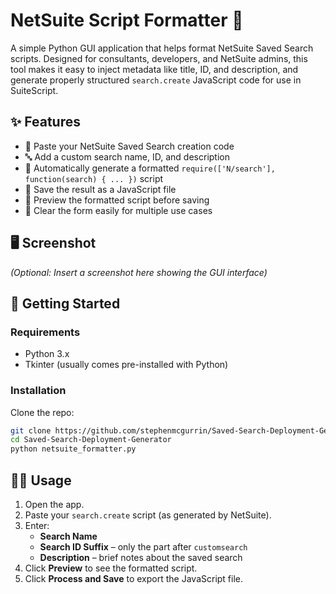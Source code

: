 # NetSuite Script Formatter 🧾

A simple Python GUI application that helps format NetSuite Saved Search scripts. Designed for consultants, developers, and NetSuite admins, this tool makes it easy to inject metadata like title, ID, and description, and generate properly structured `search.create` JavaScript code for use in SuiteScript.

## ✨ Features

- 📝 Paste your NetSuite Saved Search creation code
- 🔤 Add a custom search name, ID, and description
- 🔄 Automatically generate a formatted `require(['N/search'], function(search) { ... })` script
- 💾 Save the result as a JavaScript file
- 👀 Preview the formatted script before saving
- 🧹 Clear the form easily for multiple use cases

## 🖥️ Screenshot

_(Optional: Insert a screenshot here showing the GUI interface)_

## 🚀 Getting Started

### Requirements

- Python 3.x
- Tkinter (usually comes pre-installed with Python)

### Installation

Clone the repo:

```bash
git clone https://github.com/stephenmcgurrin/Saved-Search-Deployment-Generator.git
cd Saved-Search-Deployment-Generator
python netsuite_formatter.py
```

## 🧑‍💻 Usage

1. Open the app.
2. Paste your `search.create` script (as generated by NetSuite).
3. Enter:
   - **Search Name**
   - **Search ID Suffix** – only the part after `customsearch`
   - **Description** – brief notes about the saved search
4. Click **Preview** to see the formatted script.
5. Click **Process and Save** to export the JavaScript file.
